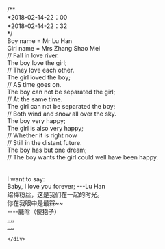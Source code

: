 <!DOCTYPE html PUBLIC "-//W3C//DTD XHTML 1.0 Transitional//EN" "http://www.w3.org/TR/xhtml1/DTD/xhtml1-transitional.dtd">
<html xmlns="http://www.w3.org/1999/xhtml">
<head>
<meta http-equiv="Content-Type" content="text/html; charset=utf-8" />
<title>2月14日 致我和我的绍兴大兄弟</title>

<style type="text/css">
@font-face {
	font-family: digit;
	src: url('../../Documents/digital-7_mono.ttf') format("truetype");
}
</style>

<link href="css/default.css" type="text/css" rel="stylesheet">
<script type="text/javascript" src="js/jquery.js"></script>
<script type="text/javascript" src="js/garden.js"></script>
<script type="text/javascript" src="js/functions.js"></script>

</head>

<body>

<div id="mainDiv">
	<div id="content">
		<div id="code">
			<span class="comments">/**</span><br />
			<span class="space"/><span class="comments">*2018-02-14-22：00</span><br />
			<span class="space"/><span class="comments">*2018-02-14-22：32</span><br />
			<span class="space"/><span class="comments">*/</span><br />
			Boy name = <span class="keyword">Mr</span> Lu  Han<br />
			Girl name = <span class="keyword">Mrs</span> Zhang  Shao Mei<br />
			<span class="comments">// Fall in love river. </span><br />
			The boy love the girl;<br />
			<span class="comments">// They love each other.</span><br />
			The girl loved the boy;<br />
			<span class="comments">// AS time goes on.</span><br />
			The boy can not be separated the girl;<br />
			<span class="comments">// At the same time.</span><br />
			The girl can not be separated the boy;<br />
			<span class="comments">// Both wind and snow all over the sky.</span><br />
			<span class="keyword">The boy</span> very <span class="keyword">happy</span>;<br />
			<span class="keyword">The girl</span> is also very <span class="keyword">happy</span>;<br />
			<span class="placeholder"/><span class="comments">// Whether it is right now</span><br />
			<span class="placeholder"/><span class="comments">// Still in the distant future.</span><br />
			<span class="placeholder"/>The boy has but one dream;<br />
			<span class="comments">// The boy wants the girl could well have been happy.</span><br />
			<br>
			<br>
			I want to say:<br />
			Baby, I love you forever;   ---Lu  Han <br />
		</div>
		<div id="loveHeart">
			<canvas id="garden"></canvas>
			<div id="words">
				<div id="messages">
					绍梅粉丝，这是我们在一起的时光。
					<div id="elapseClock"></div>
				</div>
				<div id="loveu">
					你在我眼中是最槑~~<br/>
					<div class="signature">----鹿晗（傻狍子）</div>
				</div>
			</div>
		</div>
	</div>
	<div id="copyright">
		<a href="#">....</a><br />
		<a href="#">....</a><br />
		
	</div>
</div>

<script type="text/javascript">
var offsetX = $("#loveHeart").width() / 2;
var offsetY = $("#loveHeart").height() / 2 - 55;
var together = new Date();
together.setFullYear(2014, 9, 1);
together.setHours(20);
together.setMinutes(0);
together.setSeconds(0);
together.setMilliseconds(0);
if (!document.createElement('canvas').getContext) {
	var msg = document.createElement("div");
	msg.id = "errorMsg";
	msg.innerHTML = "Your browser doesn't support HTML5!<br/>Recommend use Chrome 14+/IE 9+/Firefox 7+/Safari 4+"; 
	document.body.appendChild(msg);
	$("#code").css("display", "none")
	$("#copyright").css("position", "absolute");
	$("#copyright").css("bottom", "10px");
	document.execCommand("stop");
} else {
	setTimeout(function () {
		startHeartAnimation();
	}, 5000);
	timeElapse(together);
	setInterval(function () {
		timeElapse(together);
	}, 500);
	adjustCodePosition();
	$("#code").typewriter();
}
</script>

</body>
</html>
